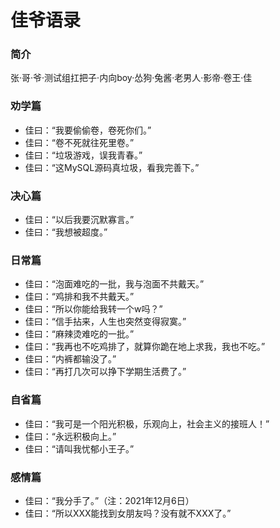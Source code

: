 # 佳爷语录

### 简介

张·哥·爷·测试组扛把子·内向boy·怂狗·兔酱·老男人·影帝·卷王·佳

### 劝学篇

+ 佳曰：“我要偷偷卷，卷死你们。”
+ 佳曰：“卷不死就往死里卷。”
+ 佳曰：“垃圾游戏，误我青春。”
+ 佳曰：“这MySQL源码真垃圾，看我完善下。”


### 决心篇

+ 佳曰：“以后我要沉默寡言。”
+ 佳曰：“我想被超度。”


### 日常篇

+ 佳曰：“泡面难吃的一批，我与泡面不共戴天。”
+ 佳曰：“鸡排和我不共戴天。”
+ 佳曰：“所以你能给我转一个w吗？”
+ 佳曰：“信手拈来，人生也突然变得寂寞。”
+ 佳曰：“麻辣烫难吃的一批。”
+ 佳曰：“我再也不吃鸡排了，就算你跪在地上求我，我也不吃。”
+ 佳曰：“内裤都输没了。”
+ 佳曰：“再打几次可以挣下学期生活费了。”

### 自省篇

+ 佳曰：“我可是一个阳光积极，乐观向上，社会主义的接班人！”
+ 佳曰：“永远积极向上。”
+ 佳曰：“请叫我忧郁小王子。”


### 感情篇

+ 佳曰：“我分手了。”（注：2021年12月6日）
+ 佳曰：“所以XXX能找到女朋友吗？没有就不XXX了。”